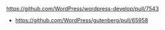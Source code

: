 https://github.com/WordPress/wordpress-develop/pull/7543

-   https://github.com/WordPress/gutenberg/pull/65958
